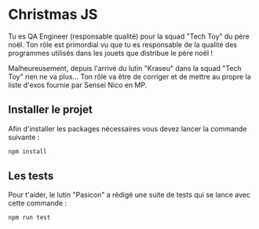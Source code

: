 # Christmas JS

Tu es QA Engineer (responsable qualité) pour la squad "Tech Toy" du père noël.
Ton rôle est primordial vu que tu es responsable de la qualité des programmes utilisés dans les jouets que distribue le père noël !

Malheureusement, depuis l'arrivé du lutin "Kraseu" dans la squad "Tech Toy" rien ne va plus...
Ton rôle va être de corriger et de mettre au propre la liste d'exos fournie par Sensei Nico en MP.

## Installer le projet

Afin d'installer les packages nécessaires vous devez lancer la commande suivante :

```sh
npm install
```

## Les tests

Pour t'aider, le lutin "Pasicon" a rédigé une suite de tests qui se lance avec cette commande :

```sh
npm run test
```

